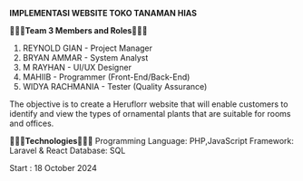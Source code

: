 **IMPLEMENTASI WEBSITE TOKO TANAMAN HIAS**

**🧑‍🤝‍🧑Team 3 Members and Roles🧑‍🤝‍🧑**  
1. REYNOLD GIAN - Project Manager  
2. BRYAN AMMAR - System Analyst  
3. M RAYHAN - UI/UX Designer  
4. MAHIIB - Programmer (Front-End/Back-End)  
5. WIDYA RACHMANIA - Tester (Quality Assurance)  

The objective is to create a Heruflorr website that will enable customers to identify and view the types of ornamental plants that are suitable for rooms and offices.

**👩🏻‍💻Technologies👨🏻‍💻**
Programming Language: PHP,JavaScript 
Framework: Laravel & React 
Database: SQL 

Start : 18 October 2024

